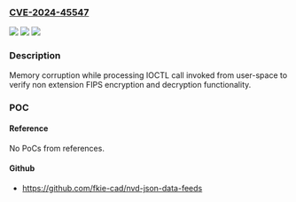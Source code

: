 ### [CVE-2024-45547](https://cve.mitre.org/cgi-bin/cvename.cgi?name=CVE-2024-45547)
![](https://img.shields.io/static/v1?label=Product&message=Snapdragon&color=blue)
![](https://img.shields.io/static/v1?label=Version&message=%3D%20FastConnect%206900%20&color=brighgreen)
![](https://img.shields.io/static/v1?label=Vulnerability&message=CWE-120%20Buffer%20Copy%20Without%20Checking%20Size%20of%20Input%20('Classic%20Buffer%20Overflow')&color=brighgreen)

### Description

Memory corruption while processing IOCTL call invoked from user-space to verify non extension FIPS encryption and decryption functionality.

### POC

#### Reference
No PoCs from references.

#### Github
- https://github.com/fkie-cad/nvd-json-data-feeds

